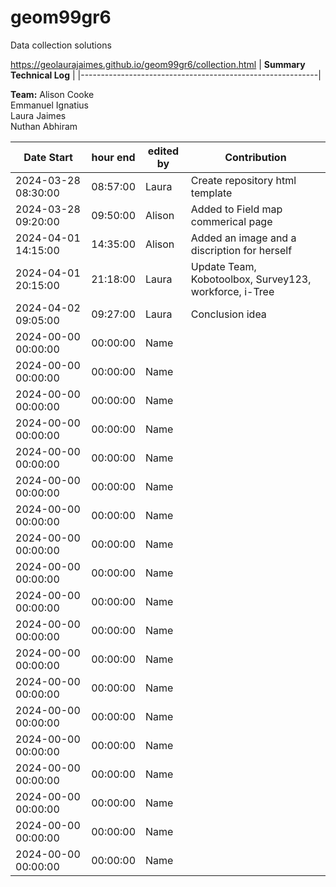 # geom99gr6
Data collection solutions

https://geolaurajaimes.github.io/geom99gr6/collection.html
| **Summary Technical Log**                                 |
|-----------------------------------------------------------|

**Team:** 
Alison Cooke  
Emmanuel Ignatius     
Laura Jaimes  
Nuthan Abhiram    

| **Date Start**        | **hour end**             | **edited by**            | **Contribution**                |  
|-----------------------|--------------------------|--------------------------|---------------------------------|  
| 2024-03-28 08:30:00   | 08:57:00                 | Laura                    | Create repository html template |  
| 2024-03-28 09:20:00   | 09:50:00                 | Alison                   | Added to Field map commerical page |  
| 2024-04-01 14:15:00   | 14:35:00                 | Alison                   | Added an image and a discription for herself |  
| 2024-04-01 20:15:00   | 21:18:00                 | Laura                    | Update Team, Kobotoolbox, Survey123, workforce, i-Tree |  
| 2024-04-02 09:05:00   | 09:27:00                 | Laura                    | Conclusion idea |  
| 2024-00-00 00:00:00   | 00:00:00                 | Name                     |                                 |  
| 2024-00-00 00:00:00   | 00:00:00                 | Name                     |                                 |
| 2024-00-00 00:00:00   | 00:00:00                 | Name                     |                                 |  
| 2024-00-00 00:00:00   | 00:00:00                 | Name                     |                                 |  
| 2024-00-00 00:00:00   | 00:00:00                 | Name                     |                                 |  
| 2024-00-00 00:00:00   | 00:00:00                 | Name                     |                                 |  
| 2024-00-00 00:00:00   | 00:00:00                 | Name                     |                                 |  
| 2024-00-00 00:00:00   | 00:00:00                 | Name                     |                                 |  
| 2024-00-00 00:00:00   | 00:00:00                 | Name                     |                                 |  
| 2024-00-00 00:00:00   | 00:00:00                 | Name                     |                                 |  
| 2024-00-00 00:00:00   | 00:00:00                 | Name                     |                                 |  
| 2024-00-00 00:00:00   | 00:00:00                 | Name                     |                                 |  
| 2024-00-00 00:00:00   | 00:00:00                 | Name                     |                                 |  
| 2024-00-00 00:00:00   | 00:00:00                 | Name                     |                                 |
| 2024-00-00 00:00:00   | 00:00:00                 | Name                     |                                 |  
| 2024-00-00 00:00:00   | 00:00:00                 | Name                     |                                 |  
| 2024-00-00 00:00:00   | 00:00:00                 | Name                     |                                 |  
| 2024-00-00 00:00:00   | 00:00:00                 | Name                     |                                 |  
| 2024-00-00 00:00:00   | 00:00:00                 | Name                     |                                 |  

